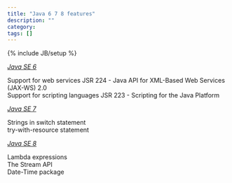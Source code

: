 ```yaml
---
title: "Java 6 7 8 features"
description: ""
category: 
tags: []
---
```

{% include JB/setup %}

*[Java SE 6](http://www.oracle.com/technetwork/java/javase/features-141434.html)*

Support for web services JSR 224 - Java API for XML-Based Web Services (JAX-WS) 2.0  
Support for scripting languages JSR 223 - Scripting for the Java Platform  

*[Java SE 7](http://www.oracle.com/technetwork/java/javase/jdk7-relnotes-418459.html)*

Strings in switch statement  
try-with-resource statement  

*[Java SE 8](http://www.oracle.com/technetwork/java/javase/8-whats-new-2157071.html)*

Lambda expressions  
The Stream API  
Date-Time package  


